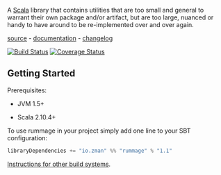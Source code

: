 A [Scala](http://www.scala-lang.org/) library that contains utilities that are too small and general to warrant their own package and/or artifact, but are too large, nuanced or handy to have around to be re-implemented over and over again.

[source](https://github.com/zmanio/rummage) - [documentation](http://zman.io/rummage/api/#rummage.package) - [changelog](changelog/)

[![Build Status](https://travis-ci.org/zmanio/rummage.png?branch=master)](https://travis-ci.org/zmanio/rummage) [![Coverage Status](https://coveralls.io/repos/zmanio/rummage/badge.png)](https://coveralls.io/r/zmanio/rummage)


## Getting Started

Prerequisites:

 - JVM 1.5+

 - Scala 2.10.4+

To use rummage in your project simply add one line to your SBT configuration:

```scala
libraryDependencies += "io.zman" %% "rummage" % "1.1"
```

[Instructions for other build systems](http://mvnrepository.com/artifact/io.zman/rummage_2.10/1.1).